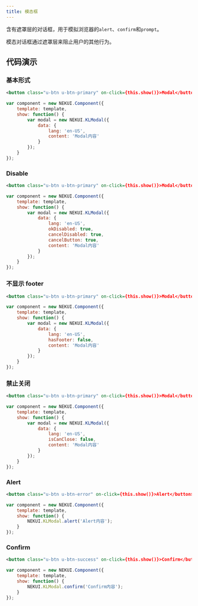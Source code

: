 ```yaml
---
title: 模态框
---
```


含有遮罩层的对话框，用于模拟浏览器的`alert`、`confirm`和`prompt`。

模态对话框通过遮罩层来阻止用户的其他行为。

## 代码演示

### 基本形式

<!-- demo_start -->
<div class="m-example"></div>

```xml
<button class="u-btn u-btn-primary" on-click={this.show()}>Modal</button>
```

```javascript
var component = new NEKUI.Component({
    template: template,
    show: function() {
        var modal = new NEKUI.KLModal({
            data: {
                lang: 'en-US',
                content: 'Modal内容'
            }
        });
    }
});
```
<!-- demo_end -->

### Disable

<!-- demo_start -->
<div class="m-example"></div>

```xml
<button class="u-btn u-btn-primary" on-click={this.show()}>Modal</button>
```

```javascript
var component = new NEKUI.Component({
    template: template,
    show: function() {
        var modal = new NEKUI.KLModal({
            data: {
                lang: 'en-US',
                okDisabled: true,
                cancelDisabled: true,
                cancelButton: true,
                content: 'Modal内容'
            }
        });
    }
});
```
<!-- demo_end -->

### 不显示 footer

<!-- demo_start -->
<div class="m-example"></div>

```xml
<button class="u-btn u-btn-primary" on-click={this.show()}>Modal</button>
```

```javascript
var component = new NEKUI.Component({
    template: template,
    show: function() {
        var modal = new NEKUI.KLModal({
            data: {
                lang: 'en-US',
                hasFooter: false,
                content: 'Modal内容'
            }
        });
    }
});
```
<!-- demo_end -->

### 禁止关闭

<!-- demo_start -->
<div class="m-example"></div>

```xml
<button class="u-btn u-btn-primary" on-click={this.show()}>Modal</button>
```

```javascript
var component = new NEKUI.Component({
    template: template,
    show: function() {
        var modal = new NEKUI.KLModal({
            data: {
                lang: 'en-US',
                isCanClose: false,
                content: 'Modal内容'
            }
        });
    }
});
```
<!-- demo_end -->

### Alert

<!-- demo_start -->
<div class="m-example"></div>

```xml
<button class="u-btn u-btn-error" on-click={this.show()}>Alert</button>
```

```javascript
var component = new NEKUI.Component({
    template: template,
    show: function() {
        NEKUI.KLModal.alert('Alert内容');
    }
});
```
<!-- demo_end -->

### Confirm

<!-- demo_start -->
<div class="m-example"></div>

```xml
<button class="u-btn u-btn-success" on-click={this.show()}>Confirm</button>
```

```javascript
var component = new NEKUI.Component({
    template: template,
    show: function() {
        NEKUI.KLModal.confirm('Confirm内容');
    }
});
```
<!-- demo_end -->
